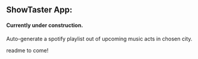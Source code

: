 ## ShowTaster App:

#### Currently under construction.

Auto-generate a spotify playlist out of upcoming music acts in chosen city.

readme to come!
